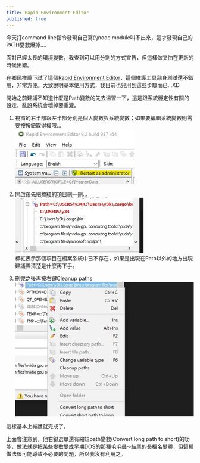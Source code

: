 ```yaml
---
title: Rapid Environment Editor
published: true
---
```


今天打command line指令發現自己寫的node module叫不出來，這才發現自己的PATH變數爆掉....  
  
面對已經太長的環境變數，我查到可以用分割的方式宣告，但這樣做又怕在更新的時候出錯。

在鄉民推薦下試了這個[Rapid Environment Editor](https://www.rapidee.com/en/about)，這個維護工具親身測試還不錯用，非常方便。大致說明基本使用方式，我目前也只用到這些步驟而已...XD  

開始之前建議不知道什麼是Path變數的先去溫習一下，這是跟系統穩定性有關的設定，亂設系統會壞掉要重灌。

1. 視窗的右半部跟左半部分別是個人變數與系統變數；如果要編輯系統變數則需要按按鈕取得權限...  
![Image](../assets/190906/3.jpg)  

2. 開啟後先把標紅的項目刪一刪...  
![Image](../assets/190906/1.jpg)  
標紅表示那個項目在檔案系統中已不存在，如果是出現在Path以外的地方出現建議弄清楚是什麼再下手。  

3. 刪完之後再按右鍵Cleanup paths  
![Image](../assets/190906/2.jpg)  

這樣基本上維護就完成了。

上面會注意到，他右鍵選單還有縮短path變數(Convert long path to short)的功能，做法就是把某些變數變成早期DOS的那種毛毛蟲`～`結尾的長檔名變體，但這種做法很可能導致不必要的問題，所以我沒有利用之。
